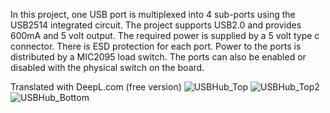 In this project, one USB port is multiplexed into 4 sub-ports using the USB2514 integrated circuit. The project supports USB2.0 and provides 600mA and 5 volt output. The required power is supplied by a 5 volt type c connector.  There is ESD protection for each port. Power to the ports is distributed by a MIC2095 load switch. The ports can also be enabled or disabled with the physical switch on the board.

Translated with DeepL.com (free version)
![USBHub_Top](https://github.com/user-attachments/assets/1640e7ad-c85c-42e5-8115-a54fd4d4a7d8)
![USBHub_Top2](https://github.com/user-attachments/assets/5d4edeab-feb4-459f-b602-d821b1b0c769)
![USBHub_Bottom](https://github.com/user-attachments/assets/459df769-fa5c-47d6-94dc-eb43d21a0bf3)
